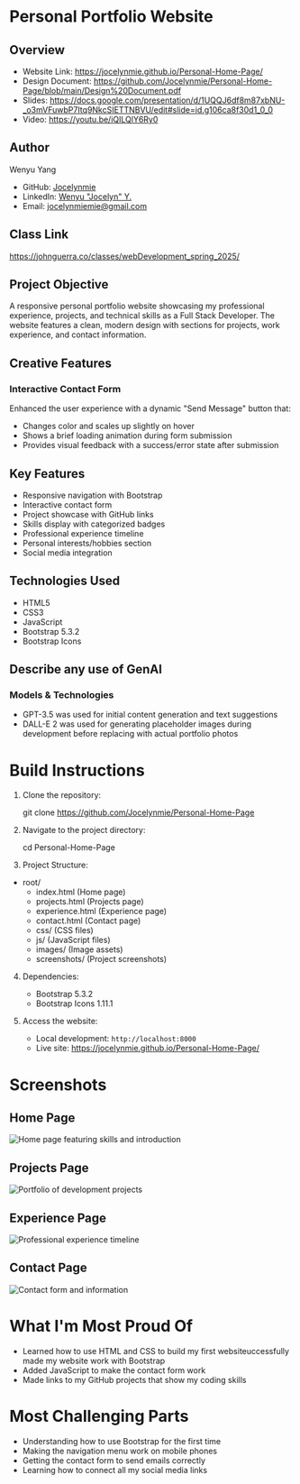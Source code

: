 # Personal Portfolio Website

## Overview

- Website Link: https://jocelynmie.github.io/Personal-Home-Page/
- Design Document: https://github.com/Jocelynmie/Personal-Home-Page/blob/main/Design%20Document.pdf
- Slides: https://docs.google.com/presentation/d/1UQQJ6df8m87xbNU-_o3mVFuwbP7Itq9NkcSIETTNBVU/edit#slide=id.g106ca8f30d1_0_0
- Video: https://youtu.be/iQILQlY6Ry0

## Author

Wenyu Yang

- GitHub: [Jocelynmie](https://github.com/Jocelynmie)
- LinkedIn: [Wenyu "Jocelyn" Y.](https://www.linkedin.com/in/wenyu-jocelyn-y-62833a219/)
- Email: jocelynmiemie@gmail.com

## Class Link

https://johnguerra.co/classes/webDevelopment_spring_2025/

## Project Objective

A responsive personal portfolio website showcasing my professional experience, projects, and technical skills as a Full Stack Developer. The website features a clean, modern design with sections for projects, work experience, and contact information.

## Creative Features

### Interactive Contact Form
Enhanced the user experience with a dynamic "Send Message" button that:
- Changes color and scales up slightly on hover
- Shows a brief loading animation during form submission
- Provides visual feedback with a success/error state after submission

## Key Features

- Responsive navigation with Bootstrap
- Interactive contact form
- Project showcase with GitHub links
- Skills display with categorized badges
- Professional experience timeline
- Personal interests/hobbies section
- Social media integration

## Technologies Used

- HTML5
- CSS3
- JavaScript
- Bootstrap 5.3.2
- Bootstrap Icons

## Describe any use of GenAI

### Models & Technologies
- GPT-3.5 was used for initial content generation and text suggestions
- DALL-E 2 was used for generating placeholder images during development before replacing with actual portfolio photos


# Build Instructions

1. Clone the repository:

   git clone https://github.com/Jocelynmie/Personal-Home-Page

2. Navigate to the project directory:

   cd Personal-Home-Page

3. Project Structure:

- root/
  - index.html (Home page)
  - projects.html (Projects page)
  - experience.html (Experience page)
  - contact.html (Contact page)
  - css/ (CSS files)
  - js/ (JavaScript files)
  - images/ (Image assets)
  - screenshots/ (Project screenshots)

4. Dependencies:

   - Bootstrap 5.3.2
   - Bootstrap Icons 1.11.1

5. Access the website:
   - Local development: `http://localhost:8000`
   - Live site: https://jocelynmie.github.io/Personal-Home-Page/

# Screenshots

## Home Page

![Home page featuring skills and introduction](./screenshots/Homepage.png)

## Projects Page

![Portfolio of development projects](./screenshots/projects.png)

## Experience Page

![Professional experience timeline](./screenshots/experience.png)

## Contact Page

![Contact form and information](./screenshots/contact.png)

# What I'm Most Proud Of

- Learned how to use HTML and CSS to build my first websiteuccessfully made my website work with Bootstrap
- Added JavaScript to make the contact form work
- Made links to my GitHub projects that show my coding skills

# Most Challenging Parts

- Understanding how to use Bootstrap for the first time
- Making the navigation menu work on mobile phones
- Getting the contact form to send emails correctly
- Learning how to connect all my social media links
